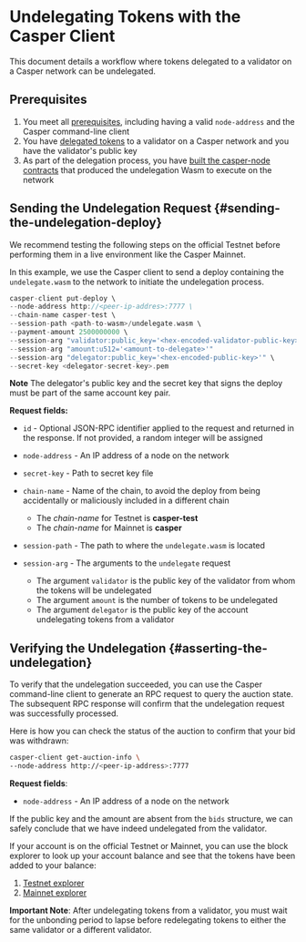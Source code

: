 # Undelegating Tokens with the Casper Client

This document details a workflow where tokens delegated to a validator on a Casper network can be undelegated.

## Prerequisites

1. You meet all [prerequisites](/dapp-dev-guide/setup.md), including having a valid `node-address` and the Casper command-line client
2. You have [delegated tokens](/workflow/developers/delegate) to a validator on a Casper network and you have the validator's public key
3. As part of the delegation process, you have [built the casper-node contracts](/workflow/developers/delegate#building-the-delegation-wasm) that produced the undelegation Wasm to execute on the network

## Sending the Undelegation Request {#sending-the-undelegation-deploy}

We recommend testing the following steps on the official Testnet before performing them in a live environment like the Casper Mainnet.

In this example, we use the Casper client to send a deploy containing the `undelegate.wasm` to the network to initiate the undelegation process.

```rust
casper-client put-deploy \
--node-address http://<peer-ip-addres>:7777 \
--chain-name casper-test \
--session-path <path-to-wasm>/undelegate.wasm \
--payment-amount 2500000000 \
--session-arg "validator:public_key='<hex-encoded-validator-public-key>'" \
--session-arg "amount:u512='<amount-to-delegate>'"
--session-arg "delegator:public_key='<hex-encoded-public-key>'" \
--secret-key <delegator-secret-key>.pem
```

**Note** The delegator's public key and the secret key that signs the deploy must be part of the same account key pair.

**Request fields:**

-   `id` - Optional JSON-RPC identifier applied to the request and returned in the response. If not provided, a random integer will be assigned

-   `node-address` - An IP address of a node on the network

-   `secret-key` - Path to secret key file

-   `chain-name` - Name of the chain, to avoid the deploy from being accidentally or maliciously included in a different chain

    -   The _chain-name_ for Testnet is **casper-test**
    -   The _chain-name_ for Mainnet is **casper**

-   `session-path` - The path to where the `undelegate.wasm` is located

-   `session-arg` - The arguments to the `undelegate` request

    -   The argument `validator` is the public key of the validator from whom the tokens will be undelegated
    -   The argument `amount` is the number of tokens to be undelegated
    -   The argument `delegator` is the public key of the account undelegating tokens from a validator

## Verifying the Undelegation {#asserting-the-undelegation}

To verify that the undelegation succeeded, you can use the Casper command-line client to generate an RPC request to query the auction state. The subsequent RPC response will confirm that the undelegation request was successfully processed.

Here is how you can check the status of the auction to confirm that your bid was withdrawn:

```bash
casper-client get-auction-info \
--node-address http://<peer-ip-address>:7777
```

**Request fields**:

-   `node-address` - An IP address of a node on the network

If the public key and the amount are absent from the `bids` structure, we can safely conclude that we have indeed undelegated from the validator.

If your account is on the official Testnet or Mainnet, you can use the block explorer to look up your account balance and see that the tokens have been added to your balance:

1.  [Testnet explorer](https://testnet.cspr.live/)
2.  [Mainnet explorer](https://cspr.live/)

**Important Note**: After undelegating tokens from a validator, you must wait for the unbonding period to lapse before redelegating tokens to either the same validator or a different validator.
